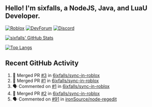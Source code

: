 ## Hello! I'm sixfalls, a NodeJS, Java, and LuaU Developer.

[![Roblox](https://img.shields.io/badge/dynamic/json?color=red&label=Roblox&query=count&suffix=%20Followers&url=https%3A%2F%2Ffriends.roblox.com%2Fv1%2Fusers%2F193632792%2Ffollowers%2Fcount&style=for-the-badge&logo=Roblox)](https://www.roblox.com/users/193632792/profile)
[![DevForum](https://img.shields.io/badge/dynamic/json?color=9cf&label=DevForum&query=user.profile_view_count&suffix=%20Views&url=https%3A%2F%2Fdevforum.roblox.com%2Fu%2Fsixfalls.json&style=for-the-badge&logo=Roblox)](https://devforum.roblox.com/u/sixfalls/summary)
[![Discord](https://img.shields.io/badge/Discord-Profile-blue?style=for-the-badge&logo=Discord&logoColor=white)](https://discord.com/users/303173495918034945)

[![sixfalls' GitHub Stats](https://github-readme-stats.vercel.app/api?username=6ixfalls&theme=github_dark&hide_border=true)](https://github.com/anuraghazra/github-readme-stats)

[![Top Langs](https://github-readme-stats.vercel.app/api/top-langs/?username=6ixfalls&theme=github_dark&hide_border=true)](https://github.com/anuraghazra/github-readme-stats)

## Recent GitHub Activity
<!--START_SECTION:activity-->
1. 🎉 Merged PR [#3](https://github.com/6ixfalls/sync-in-roblox/pull/3) in [6ixfalls/sync-in-roblox](https://github.com/6ixfalls/sync-in-roblox)
2. 🎉 Merged PR [#1](https://github.com/6ixfalls/sync-in-roblox/pull/1) in [6ixfalls/sync-in-roblox](https://github.com/6ixfalls/sync-in-roblox)
3. 🗣 Commented on [#1](https://github.com/6ixfalls/sync-in-roblox/issues/1) in [6ixfalls/sync-in-roblox](https://github.com/6ixfalls/sync-in-roblox)
4. 🎉 Merged PR [#2](https://github.com/6ixfalls/sync-in-roblox/pull/2) in [6ixfalls/sync-in-roblox](https://github.com/6ixfalls/sync-in-roblox)
5. 🗣 Commented on [#91](https://github.com/ironSource/node-regedit/issues/91) in [ironSource/node-regedit](https://github.com/ironSource/node-regedit)
<!--END_SECTION:activity-->
